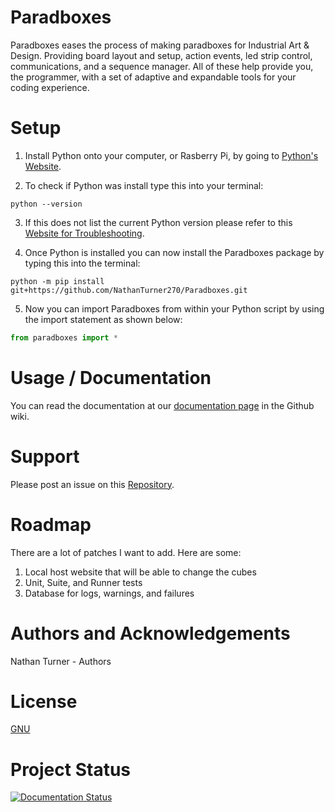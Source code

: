 # Paradboxes
Paradboxes eases the process of making paradboxes for Industrial Art & Design. Providing board layout and setup, action events, led strip control, communications, and a sequence manager. All of these help provide you, the programmer, with a set of adaptive and expandable tools for your coding experience.

# Setup
1. Install Python onto your computer, or Rasberry Pi, by going to [Python's Website](https://www.python.org/downloads/).

2. To check if Python was install type this into your terminal:
~~~shell
python --version
~~~

3. If this does not list the current Python version please refer to this [Website for Troubleshooting](https://www.pythoncentral.io/add-python-to-path-python-is-not-recognized-as-an-internal-or-external-command/).

4. Once Python is installed you can now install the Paradboxes package by typing this into the terminal:
~~~shell
python -m pip install git+https://github.com/NathanTurner270/Paradboxes.git
~~~

5. Now you can import Paradboxes from within your Python script by using the import statement as shown below:
~~~python
from paradboxes import *
~~~

# Usage / Documentation

You can read the documentation at our [documentation page]() in the Github wiki.

# Support

Please post an issue on this [Repository](https://github.com/NathanTurner270/Paradboxes/issues).

# Roadmap
There are a lot of patches I want to add. Here are some:

1. Local host website that will be able to change the cubes
2. Unit, Suite, and Runner tests
3. Database for logs, warnings, and failures

# Authors and Acknowledgements
Nathan Turner - Authors

# License
[GNU](https://choosealicense.com/licenses/gpl-3.0/)

# Project Status
[![Documentation Status](https://readthedocs.org/projects/paradboxes/badge/?version=latest)](https://paradboxes.readthedocs.io/en/latest/?badge=latest)

